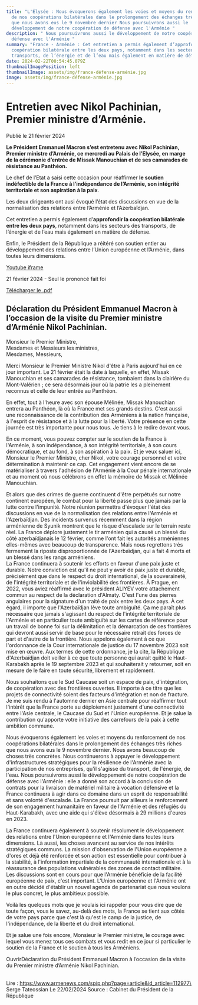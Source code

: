 ```yaml
---
title: "L'Elysée : Nous évoquerons également les voies et moyens du renforcement
  de nos coopérations bilatérales dans le prolongement des échanges très riches
  que nous avons eus le 9 novembre dernier Nous poursuivrons aussi le
  développement de notre coopération de défense avec l'Arménie "
description: " Nous poursuivrons aussi le développement de notre coopération de
  défense avec l'Arménie "
summary: "France - Arménie : Cet entretien a permis également d’approfondir la
  coopération bilatérale entre les deux pays, notamment dans les secteurs des
  transports, de l’énergie et de l’eau mais également en matière de défense."
date: 2024-02-22T00:54:45.079Z
thumbnailImagePosition: left
thumbnailImage: assets/img/france-défense-arménie.jpg
image: assets/img/france-défense-arménie.jpg
---
```

<!--StartFragment-->

# Entretien avec Nikol Pachinian, Premier ministre d’Arménie.

Publié le 21 février 2024

**Le Président Emmanuel Macron s’est entretenu avec Nikol Pachinian, Premier ministre d’Arménie, ce mercredi au Palais de l’Elysée, en marge de la cérémonie d’entrée de Missak Manouchian et de ses camarades de résistance au Panthéon.**

Le chef de l’Etat a saisi cette occasion pour réaffirmer **le soutien indéfectible de la France à l’indépendance de l’Arménie, son intégrité territoriale et son aspiration à la paix**.

Les deux dirigeants ont ausi évoqué l’état des discussions en vue de la normalisation des relations entre l’Arménie et l’Azerbaïdjan. 

Cet entretien a permis également d’**approfondir la coopération bilatérale entre les deux pays**, notamment dans les secteurs des transports, de l’énergie et de l’eau mais également en matière de défense.

Enfin, le Président de la République a réitéré son soutien entier au développement des relations entre l’Union européenne et l’Arménie, dans toutes leurs dimensions.

[Youtube iframe](https://www.youtube-nocookie.com/embed/ZEiAwzeBmMc?theme=light&rel=0&controls=1&showinfo=0&autoplay=0&mute=&start=&end=&loop=&enablejsapi=1)

21 février 2024 - Seul le prononcé fait foi

[Télécharger le .pdf](https://www.elysee.fr/front/pdf/elysee-module-22285-fr.pdf)

## Déclaration du Président Emmanuel Macron à l’occasion de la visite du Premier ministre d’Arménie Nikol Pachinian.

Monsieur le Premier Ministre, \
Mesdames et Messieurs les ministres, \
Mesdames, Messieurs,

Merci Monsieur le Premier Ministre Nikol d'être à Paris aujourd'hui en ce jour important. Le 21 février était la date à laquelle, en effet, Missak Manouchian et ses camarades de résistance, tombaient dans la clairière du Mont-Valérien ; ce sera désormais jour où la patrie les a pleinement reconnus et celle de leur entrée au Panthéon. 

En effet, tout à l'heure avec son épouse Mélinée, Missak Manouchian entrera au Panthéon, là où la France met ses grands destins. C'est aussi une reconnaissance de la contribution des Arméniens à la nation française, à l'esprit de résistance et à la lutte pour la liberté. Votre présence en cette journée est très importante pour nous tous. Je tiens à le redire devant vous. 

En ce moment, vous pouvez compter sur le soutien de la France à l'Arménie, à son indépendance, à son intégrité territoriale, à son cours démocratique, et au fond, à son aspiration à la paix. Et je veux saluer ici, Monsieur le Premier Ministre, cher Nikol, votre courage personnel et votre détermination à maintenir ce cap. Cet engagement vient encore de se matérialiser à travers l'adhésion de l'Arménie à la Cour pénale internationale et au moment où nous célébrons en effet la mémoire de Missak et Mélinée Manouchian. 

Et alors que des crimes de guerre continuent d'être perpétués sur notre continent européen, le combat pour la liberté passe plus que jamais par la lutte contre l'impunité. Notre réunion permettra d'évoquer l'état des discussions en vue de la normalisation des relations entre l'Arménie et l'Azerbaïdjan. Des incidents survenus récemment dans la région arménienne de Syunik montrent que le risque d'escalade sur le terrain reste réel. La France déplore justement le tir arménien qui a causé un blessé du côté azerbaïdjanais le 12 février, comme l'ont fait les autorités arméniennes elles-mêmes avec beaucoup de transparence. Mais nous regrettons très fermement la riposte disproportionnée de l'Azerbaïdjan, qui a fait 4 morts et un blessé dans les rangs arméniens. \
La France continuera à soutenir les efforts en faveur d'une paix juste et durable. Notre conviction est qu'il ne peut y avoir de paix juste et durable, précisément que dans le respect du droit international, de la souveraineté, de l'intégrité territoriale et de l'inviolabilité des frontières. À Prague, en 2022, vous aviez réaffirmé avec le président ALIYEV votre attachement commun au respect de la déclaration d'Almaty. C'est l'une des pierres angulaires pour la signature d'un traité de paix entre les deux pays. À cet égard, il importe que l'Azerbaïdjan lève toute ambiguïté. Ça me paraît plus nécessaire que jamais s'agissant du respect de l'intégrité territoriale de l'Arménie et en particulier toute ambiguïté sur les cartes de référence pour un travail de bonne foi sur la délimitation et la démarcation de ces frontières qui devront aussi servir de base pour le nécessaire retrait des forces de part et d'autre de la frontière. Nous appelons également à ce que l'ordonnance de la Cour internationale de justice du 17 novembre 2023 soit mise en œuvre. Aux termes de cette ordonnance, je la cite, la République d'Azerbaïdjan doit veiller à ce que toute personne qui aurait quitté le Haut-Karabakh après le 19 septembre 2023 et qui souhaiterait y retourner, soit en mesure de le faire en toute sécurité, librement et rapidement. 

Nous souhaitons que le Sud Caucase soit un espace de paix, d'intégration, de coopération avec des frontières ouvertes. Il importe à ce titre que les projets de connectivité soient des facteurs d'intégration et non de fracture. Je me suis rendu à l'automne dernier en Asie centrale pour réaffirmer tout l'intérêt que la France porte au déploiement justement d'une connectivité entre l'Asie centrale, le Caucase du Sud et l'Union européenne. Et je salue la contribution qu'apporte votre initiative des carrefours de la paix à cette ambition commune. 

Nous évoquerons également les voies et moyens du renforcement de nos coopérations bilatérales dans le prolongement des échanges très riches que nous avons eus le 9 novembre dernier. Nous avons beaucoup de choses très concrètes. Nous continuerons à appuyer le développement d'infrastructures stratégiques pour la résilience de l'Arménie avec la participation de nos entreprises, qu'il s'agisse du transport, de l'énergie, de l'eau. Nous poursuivrons aussi le développement de notre coopération de défense avec l'Arménie : elle a donné son accord à la conclusion de contrats pour la livraison de matériel militaire à vocation défensive et la France continuera à agir dans ce domaine dans un esprit de responsabilité et sans volonté d'escalade. La France poursuit par ailleurs le renforcement de son engagement humanitaire en faveur de l'Arménie et des réfugiés du Haut-Karabakh, avec une aide qui s'élève désormais à 29 millions d'euros en 2023. 

La France continuera également à soutenir résolument le développement des relations entre l'Union européenne et l'Arménie dans toutes leurs dimensions. Là aussi, les choses avancent au service de nos intérêts stratégiques communs. La mission d'observation de l'Union européenne a d'ores et déjà été renforcée et son action est essentielle pour contribuer à la stabilité, à l'information impartiale de la communauté internationale et à la réassurance des populations vulnérables des zones de contact militaire. Les discussions sont en cours pour que l'Arménie bénéficie de la facilité européenne de paix, c'est important. L'Union européenne et l'Arménie ont en outre décidé d'établir un nouvel agenda de partenariat que nous voulons le plus concret, le plus ambitieux possible. 

Voilà les quelques mots que je voulais ici rappeler pour vous dire que de toute façon, vous le savez, au-delà des mots, la France se tient aux côtés de votre pays parce que c'est là qu'est le camp de la justice, de l'indépendance, de la liberté et du droit international. 

Et je salue une fois encore, Monsieur le Premier ministre, le courage avec lequel vous menez tous ces combats et vous redit en ce jour si particulier le soutien de la France et le soutien à tous les Arméniens.

OuvrirDéclaration du Président Emmanuel Macron à l’occasion de la visite du Premier ministre d’Arménie Nikol Pachinian.

\
L﻿ire : https://www.armenews.com/spip.php?page=article&id_article=112977\
\
S﻿erge Tateossian Le 22/02/2024   Source : Cabinet du Président de la République